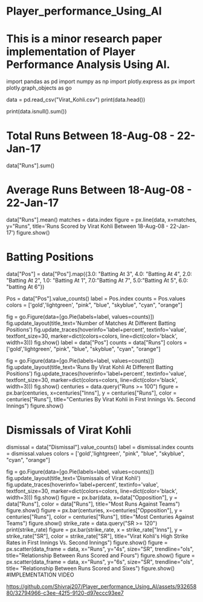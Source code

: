 # Player_performance_Using_AI
# This is a minor research paper implementation of Player Performance Analysis Using AI.
import pandas as pd
import numpy as np
import plotly.express as px
import plotly.graph_objects as go

data = pd.read_csv("Virat_Kohli.csv")
print(data.head())

print(data.isnull().sum())
##
# Total Runs Between 18-Aug-08 - 22-Jan-17
data["Runs"].sum()
# Average Runs Between 18-Aug-08 - 22-Jan-17
data["Runs"].mean()
matches = data.index
figure = px.line(data, x=matches, y="Runs", 
                 title='Runs Scored by Virat Kohli Between 18-Aug-08 - 22-Jan-17')
figure.show()
# Batting Positions
data["Pos"] = data["Pos"].map({3.0: "Batting At 3", 4.0: "Batting At 4", 2.0: "Batting At 2", 
                               1.0: "Batting At 1", 7.0:"Batting At 7", 5.0:"Batting At 5", 
                               6.0: "batting At 6"})

Pos = data["Pos"].value_counts()
label = Pos.index
counts = Pos.values
colors = ['gold','lightgreen', "pink", "blue", "skyblue", "cyan", "orange"]

fig = go.Figure(data=[go.Pie(labels=label, values=counts)])
fig.update_layout(title_text='Number of Matches At Different Batting Positions')
fig.update_traces(hoverinfo='label+percent', textinfo='value', textfont_size=30,
                  marker=dict(colors=colors, line=dict(color='black', width=3)))
fig.show()
label = data["Pos"]
counts = data["Runs"]
colors = ['gold','lightgreen', "pink", "blue", "skyblue", "cyan", "orange"]

fig = go.Figure(data=[go.Pie(labels=label, values=counts)])
fig.update_layout(title_text='Runs By Virat Kohli At Different Batting Positions')
fig.update_traces(hoverinfo='label+percent', textinfo='value', textfont_size=30,
                  marker=dict(colors=colors, line=dict(color='black', width=3)))
fig.show()
centuries = data.query("Runs >= 100")
figure = px.bar(centuries, x=centuries["Inns"], y = centuries["Runs"], 
                color = centuries["Runs"],
                title="Centuries By Virat Kohli in First Innings Vs. Second Innings")
figure.show()
# Dismissals of Virat Kohli
dismissal = data["Dismissal"].value_counts()
label = dismissal.index
counts = dismissal.values
colors = ['gold','lightgreen', "pink", "blue", "skyblue", "cyan", "orange"]

fig = go.Figure(data=[go.Pie(labels=label, values=counts)])
fig.update_layout(title_text='Dismissals of Virat Kohli')
fig.update_traces(hoverinfo='label+percent', textinfo='value', textfont_size=30,
                  marker=dict(colors=colors, line=dict(color='black', width=3)))
fig.show()
figure = px.bar(data, x=data["Opposition"], y = data["Runs"], color = data["Runs"],
            title="Most Runs Against Teams")
figure.show()
figure = px.bar(centuries, x=centuries["Opposition"], y = centuries["Runs"], 
                color = centuries["Runs"],
                title="Most Centuries Against Teams")
figure.show()
strike_rate = data.query("SR >= 120")
print(strike_rate)
figure = px.bar(strike_rate, x = strike_rate["Inns"], 
                y = strike_rate["SR"], 
                color = strike_rate["SR"],
            title="Virat Kohli's High Strike Rates in First Innings Vs. Second Innings")
figure.show()
figure = px.scatter(data_frame = data, x="Runs",
                    y="4s", size="SR", trendline="ols", 
                    title="Relationship Between Runs Scored and Fours")
figure.show()
figure = px.scatter(data_frame = data, x="Runs",
                    y="6s", size="SR", trendline="ols", 
                    title= "Relationship Between Runs Scored and Sixes")
figure.show()
#IMPLEMENTATION VIDEO


https://github.com/Shivraj207/Player_performance_Using_AI/assets/93265880/32794966-c3ee-42f5-9120-d97eccc93ee7


